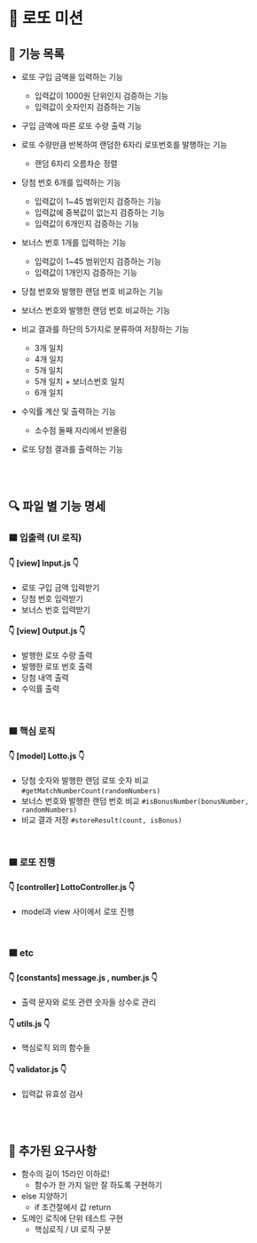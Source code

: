 # 🎲 로또 미션

## 📝 기능 목록
- 로또 구입 금액을 입력하는 기능
  - 입력값이 1000원 단위인지 검증하는 기능
  - 입력값이 숫자인지 검증하는 기능

- 구입 금액에 따른 로또 수량 출력 기능

- 로또 수량만큼 반복하여 랜덤한 6자리 로또번호를 발행하는 기능
  - 랜덤 6자리 오름차순 정렬

- 당첨 번호 6개를 입력하는 기능
  - 입력값이 1~45 범위인지 검증하는 기능
  - 입력값에 중복값이 없는지 검증하는 기능
  - 입력값이 6개인지 검증하는 기능

- 보너스 번호 1개를 입력하는 기능
  - 입력값이 1~45 범위인지 검증하는 기능
  - 입력값이 1개인지 검증하는 기능

- 당첨 번호와 발행한 랜덤 번호 비교하는 기능
- 보너스 번호와 발행한 랜덤 번호 비교하는 기능
- 비교 결과를 하단의 5가지로 분류하여 저장하는 기능
  - 3개 일치
  - 4개 일치
  - 5개 일치
  - 5개 일치 + 보너스번호 일치
  - 6개 일치
- 수익률 계산 및 출력하는 기능
  - 소수점 둘째 자리에서 반올림
- 로또 당첨 결과를 출력하는 기능


<br>
<br>



## 🔍 파일 별 기능 명세

### 🟦 입출력 (UI 로직)
#### 👇 [view] Input.js 👇
- 로또 구입 금액 입력받기
- 당첨 번호 입력받기
- 보너스 번호 입력받기

#### 👇 [view] Output.js 👇
- 발행한 로또 수량 출력
- 발행한 로또 번호 출력
- 당첨 내역 출력
- 수익률 출력

<br>

### 🟦 핵심 로직
#### 👇 [model] Lotto.js 👇

- 당첨 숫자와 발행한 랜덤 로또 숫자 비교 ```#getMatchNumberCount(randomNumbers)```
- 보너스 번호와 발행한 랜덤 번호 비교 ```#isBonusNumber(bonusNumber, randomNumbers)```
- 비교 결과 저장 ```#storeResult(count, isBonus)```

<br>

### 🟦 로또 진행
#### 👇 [controller] LottoController.js 👇
- model과 view 사이에서 로또 진행

<br>

### 🟦 etc
#### 👇 [constants] message.js , number.js 👇
- 출력 문자와 로또 관련 숫자들 상수로 관리

#### 👇 utils.js 👇
- 핵심로직 외의 함수들

#### 👇 validator.js 👇
- 입력값 유효성 검사

<br>
<br>

## 📝 추가된 요구사항
- 함수의 길이 15라인 이하로!
  - 함수가 한 가지 일만 잘 하도록 구현하기
- else 지양하기
  - if 조건절에서 값 return
- 도메인 로직에 단위 테스트 구현
  - 핵심로직 / UI 로직 구분